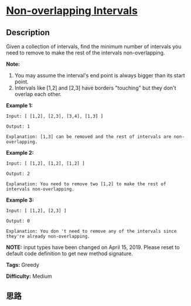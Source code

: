 # [Non-overlapping Intervals][title]

## Description

Given a collection of intervals, find the minimum number of intervals you need
to remove to make the rest of the intervals non-overlapping.

**Note:**

  1. You may assume the interval's end point is always bigger than its start point.
  2. Intervals like [1,2] and [2,3] have borders "touching" but they don't overlap each other.



**Example 1:**
            Input: [ [1,2], [2,3], [3,4], [1,3] ]        Output: 1        Explanation: [1,3] can be removed and the rest of intervals are non-overlapping.    



**Example 2:**
            Input: [ [1,2], [1,2], [1,2] ]        Output: 2        Explanation: You need to remove two [1,2] to make the rest of intervals non-overlapping.    



**Example 3:**
            Input: [ [1,2], [2,3] ]        Output: 0        Explanation: You don 't need to remove any of the intervals since they're already non-overlapping.    

**NOTE:**  input types have been changed on April 15, 2019. Please reset to
default code definition to get new method signature.


**Tags:** Greedy

**Difficulty:** Medium

## 思路

[title]: https://leetcode.com/problems/non-overlapping-intervals
